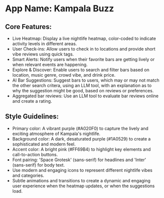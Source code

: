# **App Name**: Kampala Buzz

## Core Features:

- Live Heatmap: Display a live nightlife heatmap, color-coded to indicate activity levels in different areas.
- User Check-ins: Allow users to check in to locations and provide short vibe reviews using quick tags.
- Smart Alerts: Notify users when their favorite bars are getting lively or when relevant events are happening.
- Explore & Discover: Enable users to search and filter bars based on location, music genre, crowd vibe, and drink price.
- AI Bar Suggestions: Suggest bars to users, which may or may not match the other search critera, using an LLM tool, with an explanation as to why the suggestion might be good, based on reviews or preferences.
- Aggregated bar reviews: Use an LLM tool to evaluate bar reviews online and create a rating.

## Style Guidelines:

- Primary color: A vibrant purple (#A020F0) to capture the lively and exciting atmosphere of Kampala's nightlife.
- Background color: A dark, desaturated purple (#1A0529) to create a sophisticated and modern feel.
- Accent color: A bright pink (#FF69B4) to highlight key elements and call-to-action buttons.
- Font pairing: 'Space Grotesk' (sans-serif) for headlines and 'Inter' (sans-serif) for body text.
- Use modern and engaging icons to represent different nightlife vibes and categories.
- Subtle animations and transitions to create a dynamic and engaging user experience when the heatmap updates, or when the suggestions load.